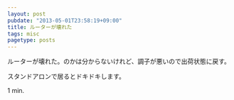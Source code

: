 ```yaml
---
layout: post
pubdate: "2013-05-01T23:58:19+09:00"
title: ルーターが壊れた
tags: misc
pagetype: posts
---
```

ルーターが壊れた。のかは分からないけれど、調子が悪いので出荷状態に戻す。

スタンドアロンで居るとドキドキします。

1 min.
